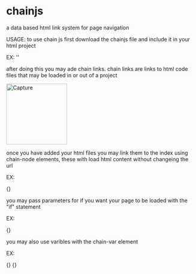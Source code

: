 # chainjs
a data based html link system for page navigation

USAGE:
to use chain js first download the chainjs file and include it in your html project

  EX:
  '<script src="chain.js"></script>'

after doing this you may ade chain links. chain links are links to html code files that may be loaded in or out of a project

<img width="162" alt="Capture" src="https://user-images.githubusercontent.com/76224503/144658268-460e6d4b-08fc-439e-87a9-c19c6aa2e35a.PNG">

once you have added your html files you may link them to the index using chain-node elements, these with load html content without changeing the url

  EX:
  
  {<chain-node link="test.html"></chain-link>}
  
you may pass parameters for if you want your page to be loaded with the "if" statement

  EX:
  
  {<chain-noode if="0 === 0" link="test.html"></chain-link>}
   
you may also use varibles with the chain-var element

  EX:
  
  {<chain-var id="var_id" val=0></chain-var>}
  {<chain-node var="var_id" varif=0 link="test.html"></chain-link>}
